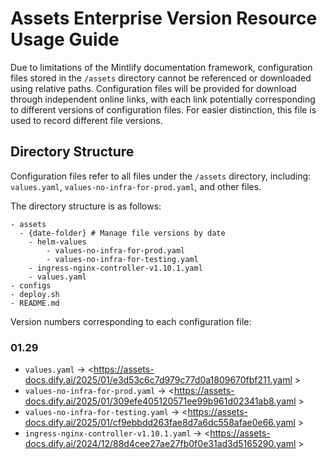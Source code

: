 # Assets Enterprise Version Resource Usage Guide

Due to limitations of the Mintlify documentation framework, configuration files stored in the `/assets` directory cannot be referenced or downloaded using relative paths. Configuration files will be provided for download through independent online links, with each link potentially corresponding to different versions of configuration files. For easier distinction, this file is used to record different file versions.

## Directory Structure

Configuration files refer to all files under the `/assets` directory, including: `values.yaml`, `values-no-infra-for-prod.yaml`, and other files.

The directory structure is as follows:

```text
- assets
  - {date-folder} # Manage file versions by date
    - helm-values
        - values-no-infra-for-prod.yaml
        - values-no-infra-for-testing.yaml
    - ingress-nginx-controller-v1.10.1.yaml
    - values.yaml
- configs
- deploy.sh
- README.md
```

Version numbers corresponding to each configuration file:

### 01.29

- `values.yaml` → <https://assets-docs.dify.ai/2025/01/e3d53c6c7d979c77d0a1809670fbf211.yaml >
- `values-no-infra-for-prod.yaml` → <https://assets-docs.dify.ai/2025/01/309efe405120571ee99b961d02341ab8.yaml >
- `values-no-infra-for-testing.yaml` → <https://assets-docs.dify.ai/2025/01/cf9ebbdd263fae8d7a6dc558afae0e66.yaml >
- `ingress-nginx-controller-v1.10.1.yaml` → <https://assets-docs.dify.ai/2024/12/88d4cee27ae27fb0f0e31ad3d5165290.yaml >